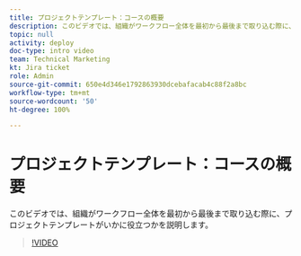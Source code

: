 ```yaml
---
title: プロジェクトテンプレート：コースの概要
description: このビデオでは、組織がワークフロー全体を最初から最後まで取り込む際に、プロジェクトテンプレートがいかに役立つかを説明します。
topic: null
activity: deploy
doc-type: intro video
team: Technical Marketing
kt: Jira ticket
role: Admin
source-git-commit: 650e4d346e1792863930dcebafacab4c88f2a8bc
workflow-type: tm+mt
source-wordcount: '50'
ht-degree: 100%

---
```


# プロジェクトテンプレート：コースの概要

このビデオでは、組織がワークフロー全体を最初から最後まで取り込む際に、プロジェクトテンプレートがいかに役立つかを説明します。

>[!VIDEO](https://video.tv.adobe.com/v/335209/?quality=12&learn=on)
